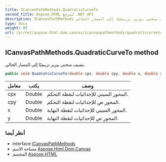 ```yaml
---
title: ICanvasPathMethods.QuadraticCurveTo
second_title: Aspose.HTML لمرجع .NET API
description: ICanvasPathMethods طريقة. يضيف منحنى بيزير تربيعيًا إلى المسار الحالي.
type: docs
weight: 80
url: /ar/net/aspose.html.dom.canvas/icanvaspathmethods/quadraticcurveto/
---
```

## ICanvasPathMethods.QuadraticCurveTo method

يضيف منحنى بيزير تربيعيًا إلى المسار الحالي.

```csharp
public void QuadraticCurveTo(double cpx, double cpy, double x, double y)
```

| معامل | يكتب | وصف |
| --- | --- | --- |
| cpx | Double | المحور السيني للإحداثيات لنقطة التحكم. |
| cpy | Double | المحور ص للإحداثيات لنقطة التحكم. |
| x | Double | المحور السيني للإحداثيات لنقطة النهاية. |
| y | Double | المحور ص للإحداثيات لنقطة النهاية. |

### أنظر أيضا

* interface [ICanvasPathMethods](../)
* مساحة الاسم [Aspose.Html.Dom.Canvas](../../icanvaspathmethods/)
* المجسم [Aspose.HTML](../../../)


